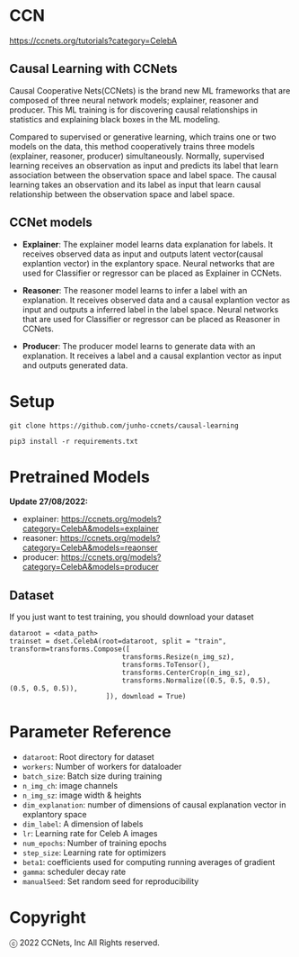 # CCN
  https://ccnets.org/tutorials?category=CelebA
  
## Causal Learning with CCNets

Causal Cooperative Nets(CCNets) is the brand new ML frameworks that are composed of three neural network models; explainer, reasoner and producer. This ML training is for discovering causal relationships in statistics and explaining black boxes in the ML modeling. 

Compared to supervised or generative learning, which trains one or two models on the data, this method cooperatively trains three models (explainer, reasoner, producer) simultaneously. Normally, supervised learning receives an observation as input and predicts its label that learn association between the observation space and label space. The causal learning takes an observation and its label as input that learn causal relationship between the observation space and label space.

## CCNet models
- **Explainer**: The explainer model learns data explanation for labels. It receives observed data as input and outputs latent vector(causal explantion vector) in the explantory space. Neural networks that are used for Classifier or regressor can be placed as Explainer in CCNets.

- **Reasoner**: The reasoner model learns to infer a label with an explanation. It receives observed data and a causal explantion vector as input and outputs a inferred label in the label space. Neural networks that are used for Classifier or regressor can be placed as Reasoner in CCNets.

- **Producer**: The producer model learns to generate data with an explanation. It receives a label and a causal explantion vector as input and outputs generated data.

# Setup
```
git clone https://github.com/junho-ccnets/causal-learning

pip3 install -r requirements.txt
```

# Pretrained Models
**Update 27/08/2022:**
- explainer: https://ccnets.org/models?category=CelebA&models=explainer
- reasoner: https://ccnets.org/models?category=CelebA&models=reaonser
- producer: https://ccnets.org/models?category=CelebA&models=producer

## Dataset
If you just want to test training, you should download your dataset
```
dataroot = <data_path>
trainset = dset.CelebA(root=dataroot, split = "train", transform=transforms.Compose([
                            transforms.Resize(n_img_sz),
                            transforms.ToTensor(),
                            transforms.CenterCrop(n_img_sz),
                            transforms.Normalize((0.5, 0.5, 0.5), (0.5, 0.5, 0.5)),
                        ]), download = True)
```
  
# Parameter Reference
- `dataroot`: Root directory for dataset
- `workers`: Number of workers for dataloader
- `batch_size`: Batch size during training
- `n_img_ch`: image channels
- `n_img_sz`: image width & heights
- `dim_explanation`: number of dimensions of causal explanation vector in explantory space
- `dim_label`: A dimension of labels
- `lr`: Learning rate for Celeb A images
- `num_epochs`: Number of training epochs
- `step_size`: Learning rate for optimizers
- `beta1`: coefficients used for computing running averages of gradient
- `gamma`: scheduler decay rate
- `manualSeed`: Set random seed for reproducibility

# Copyright
ⓒ 2022 CCNets, Inc All Rights reserved.
